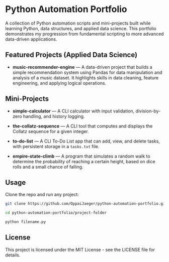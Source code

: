 # Python Automation Portfolio

A collection of Python automation scripts and mini-projects built while learning Python, data structures, and applied data science. This portfolio demonstrates my progression from fundamental scripting to more advanced data-driven applications.

## Featured Projects (Applied Data Science)

- **music-recommender-engine** — A data-driven project that builds a simple recommendation system using Pandas for data manipulation and analysis of a music dataset. It highlights skills in data cleaning, feature engineering, and applying logical operations.

## Mini-Projects

- **simple-calculator** — A CLI calculator with input validation, division-by-zero handling, and history logging.

- **the-collatz-sequence** — A CLI tool that computes and displays the Collatz sequence for a given integer.

- **to-do-list** — A CLI To-Do List app that can add, view, and delete tasks, with persistent storage in a `tasks.txt` file.

- **empire-state-climb** — A program that simulates a random walk to determine the probability of reaching a certain height, based on dice rolls and a small chance of falling.

## Usage

Clone the repo and run any project:

```bash
git clone https://github.com/OppaiJaeger/python-automation-portfolio.git

cd python-automation-portfolio/project-folder

python filename.py
```
## License

This project is licensed under the MIT License - see the LICENSE file for details.
